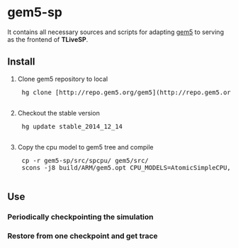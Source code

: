 gem5-sp
=========
It contains all necessary sources and scripts for adapting [gem5](http://www.gem5.org) to serving as the frontend of **TLiveSP**.

Install
---------
1. Clone gem5 repository to local
    <pre>
    hg clone [http://repo.gem5.org/gem5](http://repo.gem5.org/gem5)
    </pre>
2. Checkout the stable version
    <pre>
    hg update stable_2014_12_14
    </pre>
3. Copy the cpu model to gem5 tree and compile
    <pre>
    cp -r gem5-sp/src/spcpu/ gem5/src/
    scons -j8 build/ARM/gem5.opt CPU_MODELS=AtomicSimpleCPU,LivespCPU
    </pre>

Use
-------
### Periodically checkpointing the simulation

### Restore from one checkpoint and get trace
